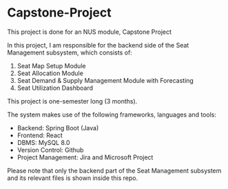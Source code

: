 # Capstone-Project
This project is done for an NUS module, Capstone Project

In this project, I am responsible for the backend side of the Seat Management subsystem, which consists of:

1. Seat Map Setup Module
2. Seat Allocation Module
3. Seat Demand & Supply Management Module with Forecasting
4. Seat Utilization Dashboard

This project is one-semester long (3 months). 

The system makes use of the following frameworks, languages and tools:
- Backend: Spring Boot (Java)
- Frontend: React
- DBMS: MySQL 8.0
- Version Control: Github
- Project Management: Jira and Microsoft Project

Please note that only the backend part of the Seat Management subsystem and its relevant files is shown inside this repo.
